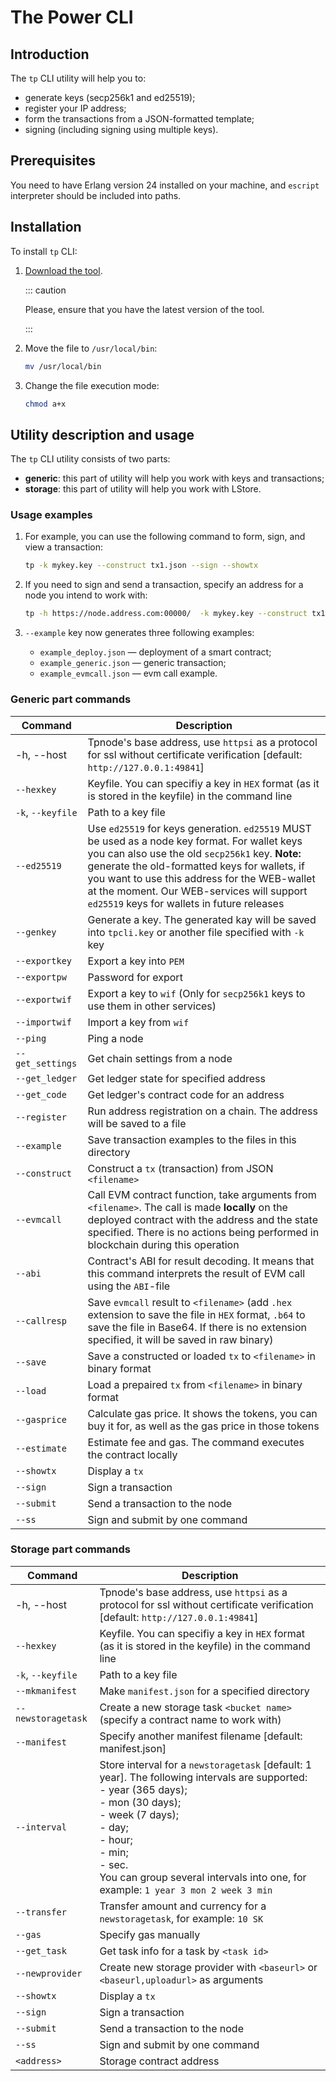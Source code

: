 # The Power CLI


## Introduction

The `tp` CLI utility will help you to:

- generate keys (secp256k1 and ed25519);
- register your IP address;
- form the transactions from a JSON-formatted template;
- signing (including signing using multiple keys).

## Prerequisites

You need to have Erlang version 24 installed on your machine, and `escript` interpreter should be included into paths.

## Installation

To install `tp` CLI:

1. [Download the tool](https://tea.thepower.io/tp).

   ::: caution

   Please, ensure that you have the latest version of the tool.

   :::

2. Move the file to `/usr/local/bin`:

   ```bash
   mv /usr/local/bin
   ```

3. Change the file execution mode:

   ```bash
   chmod a+x
   ```

## Utility description and usage

The `tp` CLI utility consists of two parts:

- **generic**: this part of utility will help you work with keys and transactions;
- **storage**: this part of utility will help you work with LStore.

### Usage examples

1. For example, you can use the following command to form, sign, and view a transaction:

   ```bash
   tp -k mykey.key --construct tx1.json --sign --showtx
   ```

2. If you need to sign and send a transaction, specify an address for a node you intend to work with:

   ```bash
   tp -h https://node.address.com:00000/  -k mykey.key --construct tx1.json --ss
   ```

3. `--example` key now generates three following examples:

   - `example_deploy.json` — deployment of a smart contract;
   - `example_generic.json` — generic transaction;
   - `example_evmcall.json` — evm call example.

### Generic part commands

| Command           | Description                                                                                                                                                                                                                                                                                                                                    |
|-------------------|------------------------------------------------------------------------------------------------------------------------------------------------------------------------------------------------------------------------------------------------------------------------------------------------------------------------------------------------|
| -h, --host        | Tpnode's base address, use `httpsi` as a protocol for ssl without certificate verification [default: `http://127.0.0.1:49841`]                                                                                                                                                                                                                 |
| `--hexkey`        | Keyfile. You can specifiy a key in `HEX` format (as it is stored in the keyfile) in the command line                                                                                                                                                                                                                                           |
| `-k`, `--keyfile` | Path to a key file                                                                                                                                                                                                                                                                                                                             |
| `--ed25519`       | Use `ed25519` for keys generation. `ed25519` MUST be used as a node key format. For wallet keys you can also use the old `secp256k1` key. **Note:** generate the old-formatted keys for wallets, if you want to use this address for the WEB-wallet at the moment. Our WEB-services will support `ed25519` keys for wallets in future releases |
| `--genkey`        | Generate a key. The generated kay will be saved into `tpcli.key` or another file specified with `-k` key                                                                                                                                                                                                                                       |
| `--exportkey`     | Export a key into `PEM`                                                                                                                                                                                                                                                                                                                        |
| `--exportpw`      | Password for export                                                                                                                                                                                                                                                                                                                            |
| `--exportwif`     | Export a key to `wif` (Only for `secp256k1` keys to use them in other services)                                                                                                                                                                                                                                                                |
| `--importwif`     | Import a key from `wif`                                                                                                                                                                                                                                                                                                                        | 
| `--ping`          | Ping a node                                                                                                                                                                                                                                                                                                                                    |
| `--get_settings`  | Get chain settings from a node                                                                                                                                                                                                                                                                                                                 |
| `--get_ledger`    | Get ledger state for specified address                                                                                                                                                                                                                                                                                                         |
| `--get_code`      | Get ledger's contract code for an address                                                                                                                                                                                                                                                                                                      |
| `--register`      | Run address registration on a chain. The address will be saved to a file                                                                                                                                                                                                                                                                       |
| `--example`       | Save transaction examples to the files in this directory                                                                                                                                                                                                                                                                                       |
| `--construct`     | Construct a `tx` (transaction) from JSON `<filename>`                                                                                                                                                                                                                                                                                          |
| `--evmcall`       | Call EVM contract function, take arguments from `<filename>`. The call is made **locally** on the deployed contract with the address and the state specified. There is no actions being performed in blockchain during this operation                                                                                                          |
| `--abi`           | Contract's ABI for result decoding. It means that this command interprets the result of EVM call using the `ABI`-file                                                                                                                                                                                                                          |
| `--callresp`      | Save `evmcall` result to `<filename>` (add `.hex` extension to save the file in `HEX` format, `.b64` to save the file in Base64. If there is no extension specified, it will be saved in raw binary)                                                                                                                                           |
| `--save`          | Save a constructed or loaded `tx` to `<filename>` in binary format                                                                                                                                                                                                                                                                             |
| `--load`          | Load a prepaired `tx` from `<filename>` in binary format                                                                                                                                                                                                                                                                                       |
| `--gasprice`      | Calculate gas price. It shows the tokens, you can buy it for, as well as the gas price in those tokens                                                                                                                                                                                                                                         |
| `--estimate`      | Estimate fee and gas. The command executes the contract locally                                                                                                                                                                                                                                                                                |
| `--showtx`        | Display a `tx`                                                                                                                                                                                                                                                                                                                                 |
| `--sign`          | Sign a transaction                                                                                                                                                                                                                                                                                                                             |
| `--submit`        | Send a transaction to the node                                                                                                                                                                                                                                                                                                                 |
| `--ss`            | Sign and submit by one command                                                                                                                                                                                                                                                                                                                 |

### Storage part commands

| Command            | Description                                                                                                                                                                                                                                                                                          |
|--------------------|------------------------------------------------------------------------------------------------------------------------------------------------------------------------------------------------------------------------------------------------------------------------------------------------------|
| -h, --host         | Tpnode's base address, use `httpsi` as a protocol for ssl without certificate verification [default: `http://127.0.0.1:49841`]                                                                                                                                                                       |
| `--hexkey`         | Keyfile. You can specifiy a key in `HEX` format (as it is stored in the keyfile) in the command line                                                                                                                                                                                                 |
| `-k`, `--keyfile`  | Path to a key file                                                                                                                                                                                                                                                                                   |
| `--mkmanifest`     | Make `manifest.json` for a specified directory                                                                                                                                                                                                                                                       |
| `--newstoragetask` | Create a new storage task `<bucket name>` (specify a contract name to work with)                                                                                                                                                                                                                     |
| `--manifest`       | Specify another manifest filename [default: manifest.json]                                                                                                                                                                                                                                           |
| `--interval`       | Store interval for a `newstoragetask` [default: 1 year]. The following intervals are supported:<br/>- year (365 days);<br/>- mon (30 days);<br/>- week (7 days);<br/>- day;<br/>- hour;<br/>- min;<br/>- sec.<br/>You can group several intervals into one, for example: `1 year 3 mon 2 week 3 min` |
| `--transfer`       | Transfer amount and currency for a `newstoragetask`, for example: `10 SK`                                                                                                                                                                                                                            |
| `--gas`            | Specify gas manually                                                                                                                                                                                                                                                                                 |
| `--get_task`       | Get task info for a task by `<task id>`                                                                                                                                                                                                                                                              |
| `--newprovider`    | Create new storage provider with `<baseurl>` or `<baseurl,uploadurl>` as arguments                                                                                                                                                                                                                   |
| `--showtx`         | Display a `tx`                                                                                                                                                                                                                                                                                       |
| `--sign`           | Sign a transaction                                                                                                                                                                                                                                                                                   |
| `--submit`         | Send a transaction to the node                                                                                                                                                                                                                                                                       |
| `--ss`             | Sign and submit by one command                                                                                                                                                                                                                                                                       |
| `<address>`        | Storage contract address                                                                                                                                                                                                                                                                             |